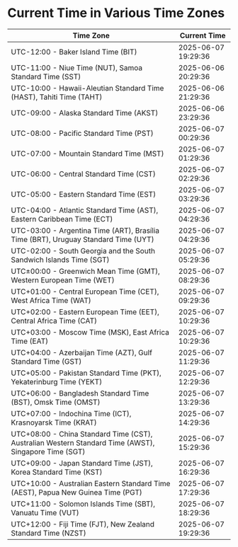 # Current Time in Various Time Zones

| Time Zone | Current Time |
|-----------|--------------|
| UTC-12:00 - Baker Island Time (BIT) | 2025-06-07 19:29:36 |
| UTC-11:00 - Niue Time (NUT), Samoa Standard Time (SST) | 2025-06-06 20:29:36 |
| UTC-10:00 - Hawaii-Aleutian Standard Time (HAST), Tahiti Time (TAHT) | 2025-06-06 21:29:36 |
| UTC-09:00 - Alaska Standard Time (AKST) | 2025-06-06 23:29:36 |
| UTC-08:00 - Pacific Standard Time (PST) | 2025-06-07 00:29:36 |
| UTC-07:00 - Mountain Standard Time (MST) | 2025-06-07 01:29:36 |
| UTC-06:00 - Central Standard Time (CST) | 2025-06-07 02:29:36 |
| UTC-05:00 - Eastern Standard Time (EST) | 2025-06-07 03:29:36 |
| UTC-04:00 - Atlantic Standard Time (AST), Eastern Caribbean Time (ECT) | 2025-06-07 04:29:36 |
| UTC-03:00 - Argentina Time (ART), Brasília Time (BRT), Uruguay Standard Time (UYT) | 2025-06-07 04:29:36 |
| UTC-02:00 - South Georgia and the South Sandwich Islands Time (SGT) | 2025-06-07 05:29:36 |
| UTC±00:00 - Greenwich Mean Time (GMT), Western European Time (WET) | 2025-06-07 08:29:36 |
| UTC+01:00 - Central European Time (CET), West Africa Time (WAT) | 2025-06-07 09:29:36 |
| UTC+02:00 - Eastern European Time (EET), Central Africa Time (CAT) | 2025-06-07 10:29:36 |
| UTC+03:00 - Moscow Time (MSK), East Africa Time (EAT) | 2025-06-07 10:29:36 |
| UTC+04:00 - Azerbaijan Time (AZT), Gulf Standard Time (GST) | 2025-06-07 11:29:36 |
| UTC+05:00 - Pakistan Standard Time (PKT), Yekaterinburg Time (YEKT) | 2025-06-07 12:29:36 |
| UTC+06:00 - Bangladesh Standard Time (BST), Omsk Time (OMST) | 2025-06-07 13:29:36 |
| UTC+07:00 - Indochina Time (ICT), Krasnoyarsk Time (KRAT) | 2025-06-07 14:29:36 |
| UTC+08:00 - China Standard Time (CST), Australian Western Standard Time (AWST), Singapore Time (SGT) | 2025-06-07 15:29:36 |
| UTC+09:00 - Japan Standard Time (JST), Korea Standard Time (KST) | 2025-06-07 16:29:36 |
| UTC+10:00 - Australian Eastern Standard Time (AEST), Papua New Guinea Time (PGT) | 2025-06-07 17:29:36 |
| UTC+11:00 - Solomon Islands Time (SBT), Vanuatu Time (VUT) | 2025-06-07 18:29:36 |
| UTC+12:00 - Fiji Time (FJT), New Zealand Standard Time (NZST) | 2025-06-07 19:29:36 |
